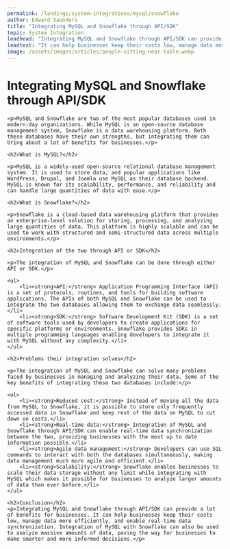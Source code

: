 ```yaml
---
permalink: /landings/system-integrations/mysql/snowflake
author: Edward Saunders
title: "Integrating MySQL and Snowflake through API/SDK"
topic: System Integration
leadhead: "Integrating MySQL and Snowflake through API/SDK can provide a lot of benefits for businesses"
leadtext: "It can help businesses keep their costs low, manage data more efficiently, and enable real-time data synchronization. Integration of MySQL with Snowflake can also be used to analyze massive amounts of data, paving the way for businesses to make smarter and more informed decisions."
image: /assets/images/articles/people-sitting-near-table.webp
---
```

<div class="arttext">	<h1>Integrating MySQL and Snowflake through API/SDK</h1>

	<p>MySQL and Snowflake are two of the most popular databases used in modern-day organizations. While MySQL is an open-source database management system, Snowflake is a data warehousing platform. Both these databases have their own strengths, but integrating them can bring about a lot of benefits for businesses.</p>

	<h2>What is MySQL?</h2>

	<p>MySQL is a widely-used open-source relational database management system. It is used to store data, and popular applications like WordPress, Drupal, and Joomla use MySQL as their database backend. MySQL is known for its scalability, performance, and reliability and can handle large quantities of data with ease.</p>

	<h2>What is Snowflake?</h2>

	<p>Snowflake is a cloud-based data warehousing platform that provides an enterprise-level solution for storing, processing, and analyzing large quantities of data. This platform is highly scalable and can be used to work with structured and semi-structured data across multiple environments.</p>

	<h2>Integration of the two through API or SDK</h2>
	
	<p>The integration of MySQL and Snowflake can be done through either API or SDK.</p>

	<ul>
		<li><strong>API:</strong> Application Programming Interface (API) is a set of protocols, routines, and tools for building software applications. The APIs of both MySQL and Snowflake can be used to integrate the two databases allowing them to exchange data seamlessly.</li>
		<li><strong>SDK:</strong> Software Development Kit (SDK) is a set of software tools used by developers to create applications for specific platforms or environments. Snowflake provides SDKs in multiple programming languages enabling developers to integrate it with MySQL without any complexity.</li>
	</ul>

	<h2>Problems their integration solves</h2>

	<p>The integration of MySQL and Snowflake can solve many problems faced by businesses in managing and analyzing their data. Some of the key benefits of integrating these two databases include:</p>

	<ul>
		<li><strong>Reduced cost:</strong> Instead of moving all the data from MySQL to Snowflake, it is possible to store only frequently accessed data in Snowflake and keep rest of the data on MySQL to cut down on costs.</li>
		<li><strong>Real-time data:</strong> Integration of MySQL and Snowflake through API/SDK can enable real-time data synchronization between the two, providing businesses with the most up to date information possible.</li>
		<li><strong>Agile data management:</strong> Developers can use SQL commands to interact with both the databases simultaneously, making data management much more agile and efficient.</li>
		<li><strong>Scalability:</strong> Snowflake enables businesses to scale their data storage without any limit while integrating with MySQL which makes it possible for businesses to analyze larger amounts of data than ever before.</li>
	</ul>

	<h2>Conclusion</h2>
	<p>Integrating MySQL and Snowflake through API/SDK can provide a lot of benefits for businesses. It can help businesses keep their costs low, manage data more efficiently, and enable real-time data synchronization. Integration of MySQL with Snowflake can also be used to analyze massive amounts of data, paving the way for businesses to make smarter and more informed decisions.</p>

</div>